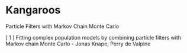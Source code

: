 # Kangaroos
Particle Filters with Markov Chain Monte Carlo

[ 1 ] Fitting complex population models by combining particle filters with Markov chain Monte Carlo - Jonas Knape, Perry de Valpine
